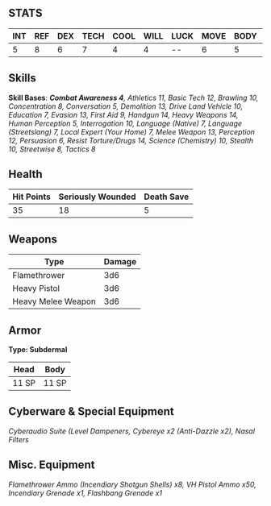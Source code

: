 ## STATS

| INT | REF | DEX | TECH | COOL | WILL | LUCK | MOVE | BODY | EMP |
| --- | --- | --- | ---- | ---- | ---- | ---- | ---- | ---- | --- |
| 5   | 8   | 6   | 7    | 4    | 4    | --   | 6    | 5    | 3   |
## Skills
**Skill Bases**:
***Combat Awareness 4**, Athletics 11, Basic Tech 12, Brawling 10, Concentration 8,
Conversation 5, Demolition 13, Drive Land Vehicle 10, Education 7, Evasion 13, First Aid 9,
Handgun 14, Heavy Weapons 14, Human Perception 5, Interrogation 10, Language (Native) 7,
Language (Streetslang) 7, Local Expert (Your Home) 7, Melee Weapon 13, Perception 12,
Persuasion 6, Resist Torture/Drugs 14, Science (Chemistry) 10, Stealth 10, Streetwise 8,
Tactics 8*
## Health

| Hit Points | Seriously Wounded | Death Save |
| ---------- | ----------------- | ---------- |
| 35         | 18                | 5          |
## Weapons

| Type               | Damage |
| ------------------ | ------ |
| Flamethrower       | 3d6    |
| Heavy Pistol       | 3d6    |
| Heavy Melee Weapon | 3d6    |
## Armor
**Type: Subdermal**

| Head  | Body  |
| ----- | ----- |
| 11 SP | 11 SP |
## Cyberware & Special Equipment
*Cyberaudio Suite (Level Dampeners, Cybereye x2 (Anti-Dazzle x2), Nasal Filters*

## Misc. Equipment
*Flamethrower Ammo (Incendiary Shotgun Shells) x8, VH Pistol Ammo x50, Incendiary Grenade x1, Flashbang Grenade x1*